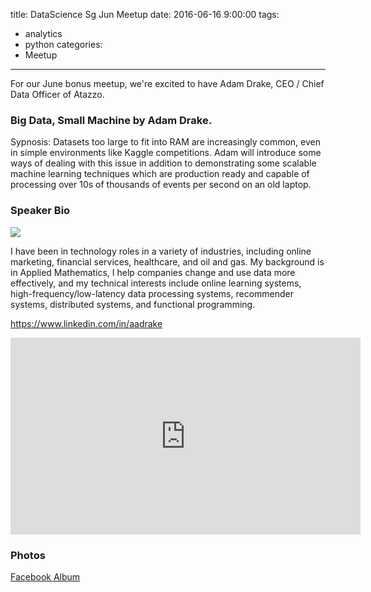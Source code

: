 title: DataScience Sg Jun Meetup
date: 2016-06-16 9:00:00
tags:
  - analytics
  - python
categories:
  - Meetup
---


For our June bonus meetup, we're excited to have Adam Drake, CEO / Chief Data Officer of Atazzo. 

### Big Data, Small Machine by Adam Drake. 

Sypnosis: Datasets too large to fit into RAM are increasingly common, even in simple environments like Kaggle competitions. Adam will introduce some ways of dealing with this issue in addition to demonstrating some scalable machine learning techniques which are production ready and capable of processing over 10s of thousands of events per second on an old laptop.

### Speaker Bio

![](http://photos2.meetupstatic.com/photos/event/e/9/5/8/600_450479736.jpeg)

I have been in technology roles in a variety of industries, including online marketing, financial services, healthcare, and oil and gas. My background is in Applied Mathematics, I help companies change and use data more effectively, and my technical interests include online learning systems, high-frequency/low-latency data processing systems, recommender systems, distributed systems, and functional programming.

https://www.linkedin.com/in/aadrake

<iframe width="560" height="315" src="https://www.youtube.com/embed/mGSYRedjW1k" frameborder="0" allowfullscreen></iframe>

### Photos
[Facebook Album](https://www.facebook.com/media/set/?set=oa.491047021104493&type=1)
